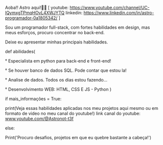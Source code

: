 Aoba!! Astro aqui!👨‍🚀 [ youtube: https://www.youtube.com/channel/UC-lQymxgTPmqHOvL4XWJYTQ
                      linkedin: https://www.linkedin.com/in/astro-programador-0a1805342/ ]

Sou um programador full-stack, com fortes habilidades em  design, mas meus esforços, procuro concentrar no back-end.

Deixe eu apresentar minhas principais habilidades.

def abilidades(

° Especialista em python para back-end e front-end!

° Se houver banco de dados SQL. Pode contar que estou la!

° Analise de dados. Todos os dias estou fazendo...

° Desenvolvimento WEB: HTML, CSS E JS - Python )

if mais_informações = True:

 print(Veja essas habilidades aplicadas nos meu projetos aqui mesmo ou em formato de video no meu canal do youtube!)
 link canal do youtube: www.youtube.com/@Astronot-t3f

else:

  Print('Procuro desafios, projetos em que eu quebre bastante a cabeça!')
